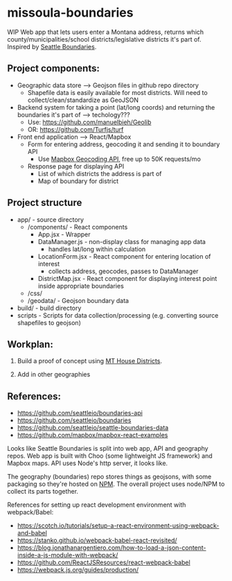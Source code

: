 # missoula-boundaries

WIP Web app that lets users enter a Montana address, returns which county/municipalities/school districts/legislative districts it's part of. Inspired by [Seattle Boundaries](https://github.com/seattleio/boundaries).

## Project components:

- Geographic data store --> Geojson files in github repo directory
    - Shapefile data is easily available for most districts. Will need to collect/clean/standardize as GeoJSON
- Backend system for taking a point (lat/long coords) and returning the boundaries it's part of --> techology???
    - Use: https://github.com/manuelbieh/Geolib
    - OR: https://github.com/Turfjs/turf
- Front end application --> React/Mapbox
    - Form for entering address, geocoding it and sending it to boundary API
        - Use [Mapbox Geocoding API](https://www.mapbox.com/geocoding/), free up to 50K requests/mo
    - Response page for displaying API
        - List of which districts the address is part of
        - Map of boundary for district

## Project structure

- app/ - source directory
    - /components/ - React components
        - App.jsx - Wrapper
        - DataManager.js - non-display class for managing app data
            - handles lat/long within calculation
        - LocationForm.jsx - React component for entering location of interest
            - collects address, geocodes, passes to DataManager
        - DistrictMap.jsx - React component for displaying interest point inside appropriate boundaries
    - /css/
    - /geodata/ - Geojson boundary data
- build/ - build directory
- scripts - Scripts for data collection/processing (e.g. converting source shapefiles to geojson)


## Workplan:

1. Build a proof of concept using [MT House Districts](http://leg.mt.gov/css/Committees/interim/2011-2012/districting/adopted-plan.asp).

2. Add in other geographies

## References:
- https://github.com/seattleio/boundaries-api
- https://github.com/seattleio/boundaries
- https://github.com/seattleio/seattle-boundaries-data
- https://github.com/mapbox/mapbox-react-examples

Looks like Seattle Boundaries is split into web app, API and geography repos. Web app is built with Choo (some lightweight JS framework) and Mapbox maps. API uses Node's http server, it looks like.

The geography (boundaries) repo stores things as geojsons, with some packaging so they're hosted on [NPM](https://www.npmjs.com/package/seattle-boundaries). The overall project uses node/NPM to collect its parts together.

References for setting up react development environment with webpack/Babel:
- https://scotch.io/tutorials/setup-a-react-environment-using-webpack-and-babel
- https://stanko.github.io/webpack-babel-react-revisited/
- https://blog.jonathanargentiero.com/how-to-load-a-json-content-inside-a-js-module-with-webpack/
- https://github.com/ReactJSResources/react-webpack-babel
- https://webpack.js.org/guides/production/
